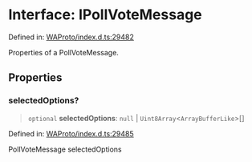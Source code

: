 # Interface: IPollVoteMessage

Defined in: [WAProto/index.d.ts:29482](https://github.com/Fokusdotid/Baileys/blob/3623833a320f5e60f370ef835f3de341453290f5/WAProto/index.d.ts#L29482)

Properties of a PollVoteMessage.

## Properties

### selectedOptions?

> `optional` **selectedOptions**: `null` \| `Uint8Array`\<`ArrayBufferLike`\>[]

Defined in: [WAProto/index.d.ts:29485](https://github.com/Fokusdotid/Baileys/blob/3623833a320f5e60f370ef835f3de341453290f5/WAProto/index.d.ts#L29485)

PollVoteMessage selectedOptions

